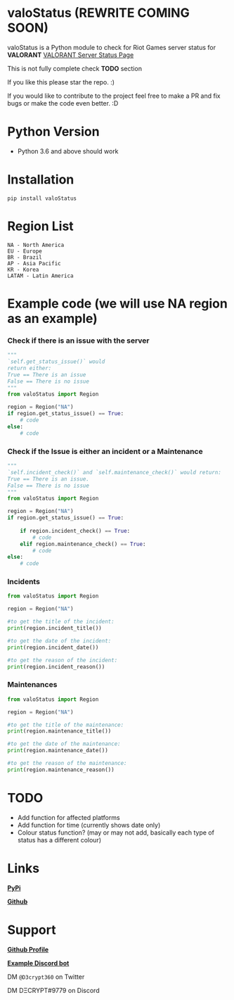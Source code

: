 # valoStatus (REWRITE COMING SOON)
valoStatus is a Python module to check for Riot Games server status for **VALORANT** [VALORANT Server Status Page](https://status.riotgames.com/valorant?locale=en_US)

This is not fully complete check **TODO** section

If you like this please star the repo. :)

If you would like to contribute to the project feel free to make a PR and fix bugs or make the code even better. :D

# Python Version
- Python 3.6 and above should work

# Installation
`pip install valoStatus`


# Region List
```
NA - North America
EU - Europe
BR - Brazil
AP - Asia Pacific
KR - Korea
LATAM - Latin America
```

# Example code (we will use NA region as an example)

### Check if there is an issue with the server
```python
"""
`self.get_status_issue()` would
return either:
True == There is an issue
False == There is no issue
"""
from valoStatus import Region

region = Region("NA")
if region.get_status_issue() == True:
    # code
else:
    # code
```

### Check if the Issue is either an incident or a Maintenance
```python
"""
`self.incident_check()` and `self.maintenance_check()` would return:
True == There is an issue.
False == There is no issue
"""
from valoStatus import Region

region = Region("NA")
if region.get_status_issue() == True:
    
    if region.incident_check() == True:
        # code
    elif region.maintenance_check() == True:
        # code 
else:
    # code
```

### Incidents
```python
from valoStatus import Region

region = Region("NA")

#to get the title of the incident:
print(region.incident_title())

#to get the date of the incident:
print(region.incident_date())

#to get the reason of the incident:
print(region.incident_reason())
```

### Maintenances
```python
from valoStatus import Region

region = Region("NA")

#to get the title of the maintenance:
print(region.maintenance_title())

#to get the date of the maintenance:
print(region.maintenance_date())

#to get the reason of the maintenance:
print(region.maintenance_reason())
```
# TODO
- Add function for affected platforms
- Add function for time (currently shows date only)
- Colour status function? (may or may not add, basically each type of status has a different colour)

# Links

**[PyPi](https://pypi.org/project/valoStatus/)**

**[Github](https://github.com/D3CRYPT360/valoStatus)**

# Support
**[Github Profile](https://github.com/D3CRYPT360)**

**[Example Discord bot](https://github.com/D3CRYPT360/valorant-server_status_checker-discord_bot)**

DM `@D3crypt360` on Twitter

DM DΞCRYPT#9779 on Discord
